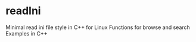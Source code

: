 # readIni
Minimal read ini file style in C++ for Linux
Functions for browse and search
Examples in C++

